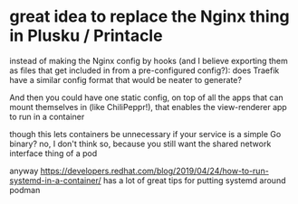 # great idea to replace the Nginx thing in Plusku / Printacle

instead of making the Nginx config by hooks (and I believe exporting them as files that get included in from a pre-configured config?): does Traefik have a similar config format that would be neater to generate?

And then you could have one static config, on top of all the apps that can mount themselves in (like ChiliPeppr!), that enables the view-renderer app to run in a container

though this lets containers be unnecessary if your service is a simple Go binary? no, I don't think so, because you still want the shared network interface thing of a pod

anyway https://developers.redhat.com/blog/2019/04/24/how-to-run-systemd-in-a-container/ has a lot of great tips for putting systemd around podman
